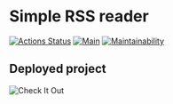 # Simple RSS reader

[![Actions Status](https://github.com/ashikov/frontend-project-lvl3/workflows/hexlet-check/badge.svg)](https://github.com/ashikov/frontend-project-lvl3/actions)
[![Main](https://github.com/ashikov/frontend-project-lvl3/actions/workflows/main.yml/badge.svg?branch=main)](https://github.com/ashikov/frontend-project-lvl3/actions/workflows/main.yml)
[![Maintainability](https://api.codeclimate.com/v1/badges/3f8ece3359becd30dc81/maintainability)](https://codeclimate.com/github/ashikov/frontend-project-lvl3/maintainability)

## Deployed project

![Check It Out](https://ashikov-frontend-project-lvl3.vercel.app/)
